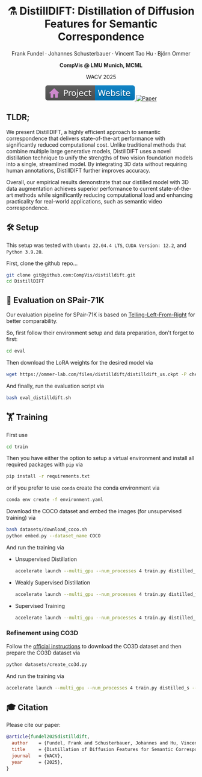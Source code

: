 <p align="center">
 <h1 align="center">⚗️ DistillDIFT: Distillation of Diffusion Features for Semantic Correspondence</h2>
 <p align="center"> 
    Frank Fundel · Johannes Schusterbauer · Vincent Tao Hu · Björn Ommer
 </p>
 <p align="center"> 
    <b>CompVis @ LMU Munich, MCML</b>
 </p>
 <p align="center">
    WACV 2025
 </p>
 
<p align="center">
    <a href="https://compvis.github.io/distilldift">
        <img src="assets/badge-website.svg" alt="Website">
    </a>
    <a href="https://arxiv.org/abs/2412.03512">
        <img src="https://img.shields.io/badge/arXiv-PDF-b31b1b" alt="Paper">
    </a>
</p>

## TLDR;
We present DistillDIFT, a highly efficient approach to semantic correspondence that delivers state-of-the-art performance with 
significantly reduced computational cost. Unlike traditional methods that combine multiple large generative models, 
DistillDIFT uses a novel distillation technique to unify the strengths of two vision foundation models into a single, 
streamlined model. By integrating 3D data without requiring human annotations, DistillDIFT further improves accuracy.

Overall, our empirical results demonstrate that our distilled model with 3D data augmentation achieves superior performance
to current state-of-the-art methods while significantly reducing computational load and enhancing practicality for real-world 
applications, such as semantic video correspondence.

## 🛠️ Setup
This setup was tested with `Ubuntu 22.04.4 LTS`, `CUDA Version: 12.2`, and `Python 3.9.20`.

First, clone the github repo...
```bash
git clone git@github.com:CompVis/distilldift.git
cd DistillDIFT
```

## 🔬 Evaluation on SPair-71K
Our evaluation pipeline for SPair-71K is based on [Telling-Left-From-Right](https://github.com/Junyi42/geoaware-sc) for better comparability.

So, first follow their environment setup and data preparation, don't forget to first:
```bash
cd eval
```

Then download the LoRA weights for the desired model via
```bash
wget https://ommer-lab.com/files/distilldift/distilldift_us.ckpt -P checkpoints/
```

And finally, run the evaluation script via
```bash
bash eval_distilldift.sh
```

## 🏋️ Training
First use
```bash
cd train
```

Then you have either the option to setup a virtual environment and install all required packages with `pip` via
```bash
pip install -r requirements.txt
```
or if you prefer to use `conda` create the conda environment via
```bash
conda env create -f environment.yaml
```

Download the COCO dataset and embed the images (for unsupervised training) via
```bash
bash datasets/download_coco.sh
python embed.py --dataset_name COCO
```

And run the training via
- Unsupervised Distillation
    ```bash
    accelerate launch --multi_gpu --num_processes 4 train.py distilled_us --dataset_name COCO --use_cache --parallel_cache
    ```
- Weakly Supervised Distillation
    ```bash
    accelerate launch --multi_gpu --num_processes 4 train.py distilled_ws --dataset_name SPair-71k --use_cache --parallel_cache
    ```
- Supervised Training
    ```bash
    accelerate launch --multi_gpu --num_processes 4 train.py distilled_s --dataset_name SPair-71k --use_cache --parallel_cache
    ```

### Refinement using CO3D
Follow the [official instructions](https://github.com/facebookresearch/co3d) to download the CO3D dataset and then prepare the CO3D dataset via
```bash
python datasets/create_co3d.py
```

And run the training via
```bash
accelerate launch --multi_gpu --num_processes 4 train.py distilled_s --dataset_name CO3D --use_cache --parallel_cache
```

## 🎓 Citation

Please cite our paper:

```bibtex
@article{fundel2025distilldift,
  author    = {Fundel, Frank and Schusterbauer, Johannes and Hu, Vincent Tao and Ommer, Björn},
  title     = {Distillation of Diffusion Features for Semantic Correspondence},
  journal   = {WACV},
  year      = {2025},
}
```
